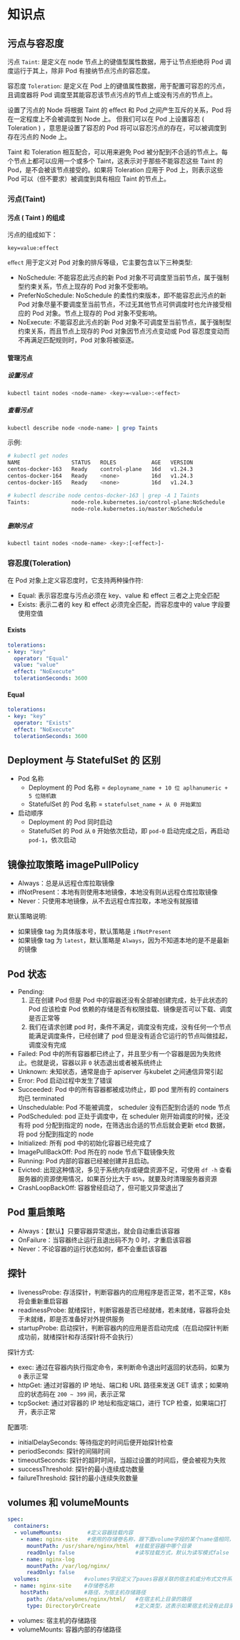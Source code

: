 # 知识点

## 污点与容忍度

污点 ```Taint```: 是定义在 node 节点上的键值型属性数据，用于让节点拒绝将 Pod 调度运行于其上，除非 Pod 有接纳节点污点的容忍度。

容忍度 ```Toleration```: 是定义在 Pod 上的键值属性数据，用于配置可容忍的污点，且调度器将 Pod 调度至其能容忍该节点污点的节点上或没有污点的节点上。

设置了污点的 Node 将根据 Taint 的 eﬀect 和 Pod 之间产生互斥的关系，Pod 将在一定程度上不会被调度到 Node 上。 但我们可以在 Pod 上设置容忍 ( Toleration ) ，意思是设置了容忍的 Pod 将可以容忍污点的存在，可以被调度到存在污点的 Node 上。
 
Taint 和 Toleration 相互配合，可以用来避免 Pod 被分配到不合适的节点上。每个节点上都可以应用一个或多个 Taint，这表示对于那些不能容忍这些 Taint 的 Pod，是不会被该节点接受的。如果将 Toleration 应用于 Pod 上，则表示这些 Pod 可以（但不要求）被调度到具有相应 Taint 的节点上。

### 污点(Taint)

#### 污点 ( Taint ) 的组成

污点的组成如下：

```
key=value:effect
```

```eﬀect``` 用于定义对 Pod 对象的排斥等级，它主要包含以下三种类型:

- NoSchedule: 不能容忍此污点的新 Pod 对象不可调度至当前节点，属于强制型约束关系，节点上现存的 Pod 对象不受影响。
- PreferNoSchedule: NoSchedule 的柔性约束版本，即不能容忍此污点的新 Pod 对象尽量不要调度至当前节点，不过无其他节点可供调度时也允许接受相应的 Pod 对象。节点上现存的 Pod 对象不受影响。
- NoExecute: 不能容忍此污点的新 Pod 对象不可调度至当前节点，属于强制型约束关系，而且节点上现存的 Pod 对象因节点污点变动或 Pod 容忍度变动而不再满足匹配规则时，Pod 对象将被驱逐。
 
#### 管理污点

##### 设置污点

```bash
kubectl taint nodes <node-name> <key>=<value>:<effect> 
```

##### 查看污点

```bash
kubectl describe node <node-name> | grep Taints
```

示例:

```bash
# kubectl get nodes
NAME                STATUS   ROLES           AGE   VERSION
centos-docker-163   Ready    control-plane   16d   v1.24.3
centos-docker-164   Ready    <none>          16d   v1.24.3
centos-docker-165   Ready    <none>          16d   v1.24.3

# kubectl describe node centos-docker-163 | grep -A 1 Taints
Taints:             node-role.kubernetes.io/control-plane:NoSchedule
                    node-role.kubernetes.io/master:NoSchedule
```

##### 删除污点

```bash
kubectl taint nodes <node-name> <key>:[<effect>]- 
```
 
### 容忍度(Toleration)

在 Pod 对象上定义容忍度时，它支持两种操作符:

- Equal: 表示容忍度与污点必须在 key、value 和 effect 三者之上完全匹配
- Exists: 表示二者的 key 和 effect 必须完全匹配，而容忍度中的 value 字段要使用空值

#### Exists

```yml
tolerations:
- key: "key"
  operator: "Equal"
  value: "value"
  effect: "NoExecute"
  tolerationSeconds: 3600
```

#### Equal

```yml
tolerations:
- key: "key"
  operator: "Exists"
  effect: "NoExecute"
  tolerationSeconds: 3600
```

## Deployment 与 StatefulSet 的 区别

- Pod 名称
   -  Deployment 的 Pod 名称 = ```deployname_name + 10 位 aplhanumeric + 5 位随机数```
   -  StatefulSet 的 Pod 名称 = ```statefulset_name + 从 0 开始累加```
- 启动顺序
   -  Deployment 的 Pod 同时启动
   -  StatefulSet 的 Pod 从 ```0``` 开始依次启动，即 ```pod-0``` 启动完成之后，再启动 ```pod-1```，依次启动

## 镜像拉取策略 imagePullPolicy

- Always：总是从远程仓库拉取镜像
- ifNotPresent：本地有则使用本地镜像，本地没有则从远程仓库拉取镜像
- Never：只使用本地镜像，从不去远程仓库拉取，本地没有就报错

默认策略说明:

- 如果镜像 tag 为具体版本号，默认策略是 ```ifNotPresent```
- 如果镜像 tag 为 ```latest```，默认策略是 ```Always```，因为不知道本地的是不是最新的镜像

## Pod 状态

- Pending:
   1. 正在创建 Pod 但是 Pod 中的容器还没有全部被创建完成，处于此状态的 Pod 应该检查 Pod 依赖的存储是否有权限挂载、镜像是否可以下载、调度是否正常等
   2. 我们在请求创建 pod 时，条件不满足，调度没有完成，没有任何一个节点能满足调度条件，已经创建了 pod 但是没有适合它运行的节点叫做挂起，调度没有完成
- Failed: Pod 中的所有容器都已终止了，并且至少有一个容器是因为失败终止。也就是说，容器以非 ```0``` 状态退出或者被系统终止
- Unknown: 未知状态，通常是由于 apiserver 与kubelet 之间通信异常引起
- Error: Pod 启动过程中发生了错误
- Succeeded: Pod 中的所有容器都被成功终止，即 pod 里所有的 containers 均已 terminated
- Unschedulable: Pod 不能被调度， scheduler 没有匹配到合适的 node 节点
- PodScheduled: pod 正处于调度中，在 scheduler 刚开始调度的时候，还没有将 pod 分配到指定的 node，在筛选出合适的节点后就会更新 etcd 数据，将 pod 分配到指定的 node
- Initialized: 所有 pod 中的初始化容器已经完成了
- ImagePullBackOff: Pod 所在的 node 节点下载镜像失败
- Running: Pod 内部的容器已经被创建并且启动。
- Evicted: 出现这种情况，多见于系统内存或硬盘资源不足，可使用 ```df -h``` 查看服务器的资源使用情况，如果百分比大于 ```85%```，就要及时清理服务器资源
- CrashLoopBackOff: 容器曾经启动了，但可能又异常退出了

## Pod 重启策略

- Always：【默认】只要容器异常退出，就会自动重启该容器
- OnFailure：当容器终止运行且退出码不为 0 时，才重启该容器
- Never：不论容器的运行状态如何，都不会重启该容器

## 探针

- livenessProbe: 存活探针，判断容器内的应用程序是否正常，若不正常，K8s 将会重新重启容器
- readinessProbe: 就绪探针，判断容器是否已经就绪，若未就绪，容器将会处于未就绪，即是否准备好对外提供服务
- startupProbe: 启动探针，判断容器内的应用是否启动完成（在启动探针判断成功前，就绪探针和存活探针将不会执行）

探针方式:

- exec: 通过在容器内执行指定命令，来判断命令退出时返回的状态码，如果为 ```0``` 表示正常
- httpGet: 通过对容器的 IP 地址、端口和 URL 路径来发送 GET 请求；如果响应的状态码在 ```200 ~ 399``` 间，表示正常
- tcpSocket: 通过对容器的 IP 地址和指定端口，进行 TCP 检查，如果端口打开，表示正常

配置项:

- initialDelaySeconds: 等待指定的时间后便开始探针检查
- periodSeconds: 探针的间隔时间
- timeoutSeconds: 探针的超时时间，当超过设置的时间后，便会被视为失败
- successThreshold: 探针的最小连续成功数量
- failureThreshold: 探针的最小连续失败数量

## volumes 和 volumeMounts

```yml
spec:
  containers:
  - volumeMounts:        #定义容器挂载内容
    - name: nginx-site   #使用的存储卷名称，跟下面volume字段的某个name值相同，这里表示使用volume的nginx-site这个存储卷
      mountPath: /usr/share/nginx/html  #挂载至容器中哪个目录
      readOnly: false                   #读写挂载方式，默认为读写模式false
    - name: nginx-log
      mountPath: /var/log/nginx/
      readOnly: false
  volumes:              #volumes字段定义了paues容器关联的宿主机或分布式文件系统存储卷
  - name: nginx-site    #存储卷名称
    hostPath:           #路径，为宿主机存储路径
      path: /data/volumes/nginx/html/   #在宿主机上目录的路径
      type: DirectoryOrCreate           #定义类型，这表示如果宿主机没有此目录，则会自动创建
```

- volumes: 宿主机的存储路径
- volumeMounts: 容器内部的存储路径
